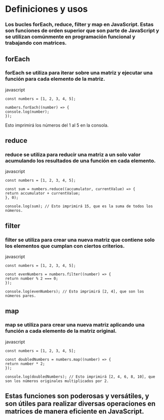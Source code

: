 # Definiciones y usos

### Los bucles forEach, reduce, filter y map en JavaScript. Estas son funciones de orden superior que son parte de JavaScript y se utilizan comúnmente en programación funcional y trabajando con matrices.

## forEach

### forEach se utiliza para iterar sobre una matriz y ejecutar una función para cada elemento de la matriz.

javascript

    const numbers = [1, 2, 3, 4, 5];

    numbers.forEach((number) => {
    console.log(number);
    });
Esto imprimirá los números del 1 al 5 en la consola.

## reduce

### reduce se utiliza para reducir una matriz a un solo valor acumulando los resultados de una función en cada elemento.

javascript

    const numbers = [1, 2, 3, 4, 5];

    const sum = numbers.reduce((accumulator, currentValue) => {
    return accumulator + currentValue;
    }, 0);

    console.log(sum); // Esto imprimirá 15, que es la suma de todos los números.
    
## filter

### filter se utiliza para crear una nueva matriz que contiene solo los elementos que cumplan con ciertos criterios.

javascript

    const numbers = [1, 2, 3, 4, 5];

    const evenNumbers = numbers.filter((number) => {
    return number % 2 === 0;
    });

    console.log(evenNumbers); // Esto imprimirá [2, 4], que son los números pares.
    

## map

### map se utiliza para crear una nueva matriz aplicando una función a cada elemento de la matriz original.

javascript

    const numbers = [1, 2, 3, 4, 5];

    const doubledNumbers = numbers.map((number) => {
    return number * 2;
    });

    console.log(doubledNumbers); // Esto imprimirá [2, 4, 6, 8, 10], que son los números originales multiplicados por 2.


## Estas funciones son poderosas y versátiles, y son útiles para realizar diversas operaciones en matrices de manera eficiente en JavaScript.